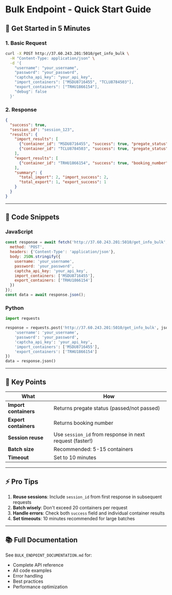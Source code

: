 # Bulk Endpoint - Quick Start Guide

## 🚀 Get Started in 5 Minutes

### 1. Basic Request

```bash
curl -X POST http://37.60.243.201:5010/get_info_bulk \
  -H "Content-Type: application/json" \
  -d '{
    "username": "your_username",
    "password": "your_password",
    "captcha_api_key": "your_api_key",
    "import_containers": ["MSDU8716455", "TCLU8784503"],
    "export_containers": ["TRHU1866154"],
    "debug": false
  }'
```

### 2. Response

```json
{
  "success": true,
  "session_id": "session_123",
  "results": {
    "import_results": [
      {"container_id": "MSDU8716455", "success": true, "pregate_status": true},
      {"container_id": "TCLU8784503", "success": true, "pregate_status": false}
    ],
    "export_results": [
      {"container_id": "TRHU1866154", "success": true, "booking_number": "RICFEM857500"}
    ],
    "summary": {
      "total_import": 2, "import_success": 2,
      "total_export": 1, "export_success": 1
    }
  }
}
```

---

## 📝 Code Snippets

### JavaScript
```javascript
const response = await fetch('http://37.60.243.201:5010/get_info_bulk', {
  method: 'POST',
  headers: {'Content-Type': 'application/json'},
  body: JSON.stringify({
    username: 'your_username',
    password: 'your_password',
    captcha_api_key: 'your_api_key',
    import_containers: ['MSDU8716455'],
    export_containers: ['TRHU1866154']
  })
});
const data = await response.json();
```

### Python
```python
import requests

response = requests.post('http://37.60.243.201:5010/get_info_bulk', json={
    'username': 'your_username',
    'password': 'your_password',
    'captcha_api_key': 'your_api_key',
    'import_containers': ['MSDU8716455'],
    'export_containers': ['TRHU1866154']
})
data = response.json()
```

---

## 🎯 Key Points

| What | How |
|------|-----|
| **Import containers** | Returns pregate status (passed/not passed) |
| **Export containers** | Returns booking number |
| **Session reuse** | Use `session_id` from response in next request (faster!) |
| **Batch size** | Recommended: 5-15 containers |
| **Timeout** | Set to 10 minutes |

---

## ⚡ Pro Tips

1. **Reuse sessions**: Include `session_id` from first response in subsequent requests
2. **Batch wisely**: Don't exceed 20 containers per request
3. **Handle errors**: Check both `success` field and individual container results
4. **Set timeouts**: 10 minutes recommended for large batches

---

## 📚 Full Documentation

See `BULK_ENDPOINT_DOCUMENTATION.md` for:
- Complete API reference
- All code examples
- Error handling
- Best practices
- Performance optimization
